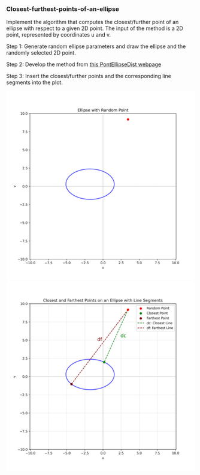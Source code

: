 ### Closest-furthest-points-of-an-ellipse

Implement the algorithm that computes the closest/further point of an ellipse with respect to a given 2D point. The input of the method is a 2D point, represented by coordinates u and v. 

Step 1: Generate random ellipse parameters and draw the ellipse and the randomly selected 2D point. 

Step 2: Develop the method from [this PontEllipseDist webpage](https://cv.inf.elte.hu/wp-content/uploads/2024/12/PontEllipseDist.pdf)

Step 3: Insert the closest/further points and the corresponding line segments into the plot.


![Ellipse_with_Random_Point](https://github.com/syma-afsha/Closest-furthest-points-of-an-ellipse/blob/main/Ellipse_with_Random_Point.png)
![Closest_and_Farthest_Points_on_Ellipse](https://github.com/syma-afsha/Closest-furthest-points-of-an-ellipse/blob/main/Closest_and_Farthest_Points_on_Ellipse.png)
